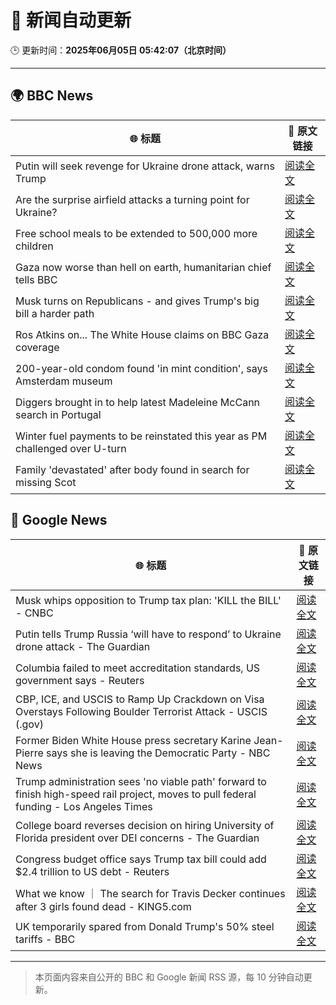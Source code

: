 # 🧠 新闻自动更新

🕒 更新时间：**2025年06月05日 05:42:07（北京时间）**

---

## 🌍 BBC News

| 🌐 标题 | 🔗 原文链接 |
|--------|-------------|
| Putin will seek revenge for Ukraine drone attack, warns Trump | [阅读全文](https://www.bbc.com/news/articles/cx2r108l785o) |
| Are the surprise airfield attacks a turning point for Ukraine? | [阅读全文](https://www.bbc.com/news/articles/cn4gp2g7g47o) |
| Free school meals to be extended to 500,000 more children | [阅读全文](https://www.bbc.com/news/articles/cdr5mr5l2d1o) |
| Gaza now worse than hell on earth, humanitarian chief tells BBC | [阅读全文](https://www.bbc.com/news/articles/cvgq0gy82wjo) |
| Musk turns on Republicans - and gives Trump's big bill a harder path | [阅读全文](https://www.bbc.com/news/articles/cvg5zpn9vkwo) |
| Ros Atkins on... The White House claims on BBC Gaza coverage | [阅读全文](https://www.bbc.com/news/videos/c9wgq9vv51do) |
| 200-year-old condom found 'in mint condition', says Amsterdam museum | [阅读全文](https://www.bbc.com/news/articles/c1de271qg4yo) |
| Diggers brought in to help latest Madeleine McCann search in Portugal | [阅读全文](https://www.bbc.com/news/articles/c87jwn48jp4o) |
| Winter fuel payments to be reinstated this year as PM challenged over U-turn | [阅读全文](https://www.bbc.com/news/articles/czr8e5g5vp8o) |
| Family 'devastated' after body found in search for missing Scot | [阅读全文](https://www.bbc.com/news/articles/ce9vm9z3579o) |

## 📰 Google News

| 🌐 标题 | 🔗 原文链接 |
|--------|-------------|
| Musk whips opposition to Trump tax plan: 'KILL the BILL' - CNBC | [阅读全文](https://news.google.com/rss/articles/CBMiZ0FVX3lxTFBrb21Mb1VtNC1xdlZJWGlDaG5aOFBZRXNtaElUUE9jUDNrVGg4TnVfbTYzelF5a3JyeUU4a3NFVTd6V3ZKMFpCaGg3akxQY3FFU280MXFOMkVGSXQ0bllhNWVrSjZmSlE?oc=5) |
| Putin tells Trump Russia ‘will have to respond’ to Ukraine drone attack - The Guardian | [阅读全文](https://news.google.com/rss/articles/CBMimAFBVV95cUxOQkVSOUEtV3A1YWo0Qjlab3p2NEFnMmxQeE1Sckx2UEtJNURKOW52RFN3ZHpYeGV5Y2JTeW1aNWxCdnBseFdac1ZuX3ctd3duRkdsZ0g4Z3I3WGVMN25Gdk9UQWRMd2JlYjEtSXNYWXBTbVRlQTJSS3UxeEpUYmhwZVo0S0paTFlTMDRyeGRwbWN6a29hUmJvMA?oc=5) |
| Columbia failed to meet accreditation standards, US government says - Reuters | [阅读全文](https://news.google.com/rss/articles/CBMitgFBVV95cUxNZ0FkaHd6T0ZrRFo2TDVQbGxLZXY3X2VHWXctbzRBUmdLT0VnaHktX1ExZnJQSFI1eUNPRmY1SjNuV2trMkV6QjFqTHJPNHhYNUhHOU4tV1lMY09tSmJiN0NZUE5KVUJLYTJ4OFg1djM5bVU0dlpjcndCdjlPNl9laTVCQlAtMm5icFlESFJsWWMwbXlvQjJ6YkhESHN5Vi1teEo1aFRwRjJJeDR1QTdxejFTc3g0QQ?oc=5) |
| CBP, ICE, and USCIS to Ramp Up Crackdown on Visa Overstays Following Boulder Terrorist Attack - USCIS (.gov) | [阅读全文](https://news.google.com/rss/articles/CBMi0gFBVV95cUxOVnhkaTNyeHpIZllxdktYZHRYN2ROcmtQN280R2NZYTNwcC14SkREVGNRWGVJTi1ycEZvQ3hWcnV3Vll3ZHNmRVFyN0c2UHJCLWRrMTlQa19kN1hMd3VhdEFSQVdIdVB4SDljVlFZcURpTm9hZF85VXJtRWEtXzB2Tl8wT3VpVERUZTlDYjVUYUsyWUdVcHdKZGNmTGllZnIxUTl0S1ctZ2k3RlpUd09oMWJwazhtbVVxT3dZQ01uQzlLNjFLOFAzREtKT25xM0VLa0E?oc=5) |
| Former Biden White House press secretary Karine Jean-Pierre says she is leaving the Democratic Party - NBC News | [阅读全文](https://news.google.com/rss/articles/CBMiwgFBVV95cUxORWs5RzJIYm5ud0J5ZWVZT2RWbFBESlQ0cWJDcTBFUFQ5NHpkb1dPdFBrd09rODNzNHQzRjR4M3ZWeXltRXhoWWZxcjEtZE1seDBfTzZQN2I2WDg5M3BKeVV5Y0NwRmliWUt2LVVpV2NPa0Nmd05wMnJOeFNnSnk3M1BESkhBeno4OG93R1dscFQtUTBacFVVb1owMGt1M25rVDUyclFiM05NSmstRUo2c0tRM2NoR3k1MHBuRm14a2VLQdIBVkFVX3lxTE02SXctWHh2ZWpkOGxzaWtEU19WQnQ4djJ2aDdKX0RSSzd4cmUydTJTV3FtWU5yNHNOUFJ1M1ZRMGNJOVhHWUw1NUlBaU5HSnBuTFo0WFBB?oc=5) |
| Trump administration sees 'no viable path' forward to finish high-speed rail project, moves to pull federal funding - Los Angeles Times | [阅读全文](https://news.google.com/rss/articles/CBMi9wFBVV95cUxOZ2U1bGkwY045UWRzbWpJaUtLU0xaSl9JYkdPR2NhR3NOeWNyWUllSDRaeVI2Q0lVb2E4LUZOMXlMc1RjNElUblNTUmV4SDh5d0pKX0JXTUVDSnY3Rjl3bGlFV25QNGdTcV8zVU43NUM5bTM1UUItR2twblBEMjdwN0xZSE45T29qZEF2N1FpQWdXa0l0Q1B0NndiUmdqb3hRTW9IelZ0M052Y2NzNFAwN05lWmg1LXdybzJKSkdFd2xKdEo3TVpGaVI0Q2FFVFcwVWk5MUpYNlJ0cXMzd2dkNHh4c3lVRUxVclM5cDBtTEpET21vNVNn?oc=5) |
| College board reverses decision on hiring University of Florida president over DEI concerns - The Guardian | [阅读全文](https://news.google.com/rss/articles/CBMihwFBVV95cUxPS000YV9jSEZsWjg5YjlIWE9zN2VpSW9RdVFPWmI1TEJ1TjY1YVFEWER2WHNCQ1VUMXV0dVhFQ2UxelhkTXhickFQOGxrT3VHR3lIVTkwYmROXzFzTk1fYWVMdGwzSVhYZzZDVm16OHM5bkxVNDktU1BPbWx2YWFSWnU0YXc3VkU?oc=5) |
| Congress budget office says Trump tax bill could add $2.4 trillion to US debt - Reuters | [阅读全文](https://news.google.com/rss/articles/CBMiugFBVV95cUxPaEptU1ZLQ3NFN0xFUExlcmROcUdXQ3A4QVhvZVVqZjFOR016ZlZBVnd6QVZIX3FCRFNPWS0tSkxHWUplOHBHZXNhOGU2TE1HaUlPWU0xb2tlQTBVT1ZPRkhBVXF6VHkyZm9xS2lJUDRCTllnMnh5VlBUeG1aTmN4VzNrU1N6U01zNFVOUWI2VnZzWmpKRGdMaWdYVnlYdmpqMUl3WG12Q1lEc2hMRm9Rajc3YnZRYkJIT3c?oc=5) |
| What we know ｜ The search for Travis Decker continues after 3 girls found dead - KING5.com | [阅读全文](https://news.google.com/rss/articles/CBMi6gFBVV95cUxQbThhdGNMM1ZUNWp3Z2NORjBzcThkRXNocVZ3ZWY1aEdnTHlGYkh5UFJZTzhnU3R2V201WkEzUmx4bHlQRHZienp4Yzc2aGs4NFdleXVGMFRJdENfbmNwY082cHNzRjN4Y2RYeEkwdGdCbmNtTWpTQXhFNUVIaHZYc2NhLUkwZldLTXBuTUp1WlFadXhmTTB0bVcwMnNHUzZTMmg5R0ViTFVrX0JCZ1NJclQxd25rQnFBVGZFZ2ZyVlRYdFZObmxOaUZ2Qm1vZHZOT0Ezak9KQV9EREZCZmdBYWNKcFctSGUxVWc?oc=5) |
| UK temporarily spared from Donald Trump's 50% steel tariffs - BBC | [阅读全文](https://news.google.com/rss/articles/CBMiWkFVX3lxTFBwOGc3cXVCNzhrV1RFcWkyV2J5d2t1ZHBqVU9tR3hzRnhFUDBhdnVaUVAtM1MtQktzQVRrdVBwdk9PdnU3bnNieXV5Tmh0TjVacFREYmJreDJfZ9IBX0FVX3lxTE5LT3hOU3k2T21qakQzRkxyYm5PMk9IOVE2Vmt2WVJ6S1lxVmFadzdyQmlKd1F3TWxiMnRkVkRUSWk0VnphdER1Nkd6NndvbHJVLVVZeUxCelFpcW9wajYw?oc=5) |

---
> 本页面内容来自公开的 BBC 和 Google 新闻 RSS 源，每 10 分钟自动更新。